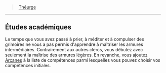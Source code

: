 ﻿---
!GenericItem
Name: Études académiques
Id: cleric_theurgist_hd.md#Études-académiques
ParentLink: cleric_theurgist_hd.md#théurge
ParentName: Théurge
NameLevel: 2
Attributes: {}
AttributesDictionary: >+
  {}

---
> [Théurge](hd_cleric_theurgist.md)

---

## Études académiques

Le temps que vous avez passé à prier, à méditer et à compulser des grimoires ne vous a pas permis d'apprendre à maîtriser les armures intermédiaires. Contrairement aux autres clercs, vous débutez avec seulement la maîtrise des armures légères. En revanche, vous ajoutez [Arcanes](hd_abilities_intelligence_arcanes.md) à la liste de compétences parmi lesquelles vous pouvez choisir vos compétences initiales.


